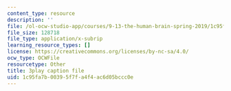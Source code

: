 ```yaml
---
content_type: resource
description: ''
file: /ol-ocw-studio-app/courses/9-13-the-human-brain-spring-2019/1c95fa7b00395f7fa4f4ac6d05bccc0e_9Bz-5-RC690.vtt
file_size: 128718
file_type: application/x-subrip
learning_resource_types: []
license: https://creativecommons.org/licenses/by-nc-sa/4.0/
ocw_type: OCWFile
resourcetype: Other
title: 3play caption file
uid: 1c95fa7b-0039-5f7f-a4f4-ac6d05bccc0e
---
```

